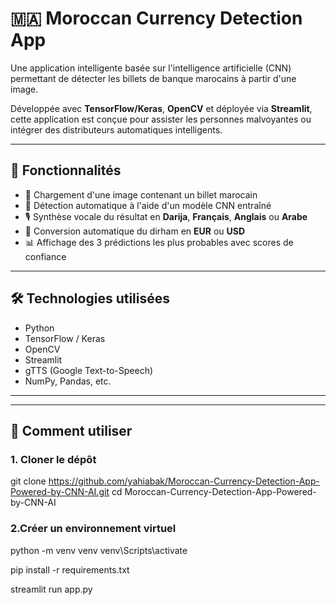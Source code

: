 # 🇲🇦 Moroccan Currency Detection App 

Une application intelligente basée sur l'intelligence artificielle (CNN) permettant de détecter les billets de banque marocains à partir d'une image. 

Développée avec **TensorFlow/Keras**, **OpenCV** et déployée via **Streamlit**, cette application est conçue pour assister les personnes malvoyantes ou intégrer des distributeurs automatiques intelligents.

---

## 🚀 Fonctionnalités

- 📸 Chargement d'une image contenant un billet marocain
- 🤖 Détection automatique à l'aide d'un modèle CNN entraîné
- 🎙️ Synthèse vocale du résultat en **Darija**, **Français**, **Anglais** ou **Arabe**
- 💱 Conversion automatique du dirham en **EUR** ou **USD**
- 📊 Affichage des 3 prédictions les plus probables avec scores de confiance

---

## 🛠️ Technologies utilisées

- Python
- TensorFlow / Keras
- OpenCV
- Streamlit
- gTTS (Google Text-to-Speech)
- NumPy, Pandas, etc.

---


---

## 🧪 Comment utiliser

### 1. Cloner le dépôt

git clone https://github.com/yahiabak/Moroccan-Currency-Detection-App-Powered-by-CNN-AI.git
cd Moroccan-Currency-Detection-App-Powered-by-CNN-AI

### 2.Créer un environnement virtuel
python -m venv venv
venv\Scripts\activate   

pip install -r requirements.txt

streamlit run app.py






